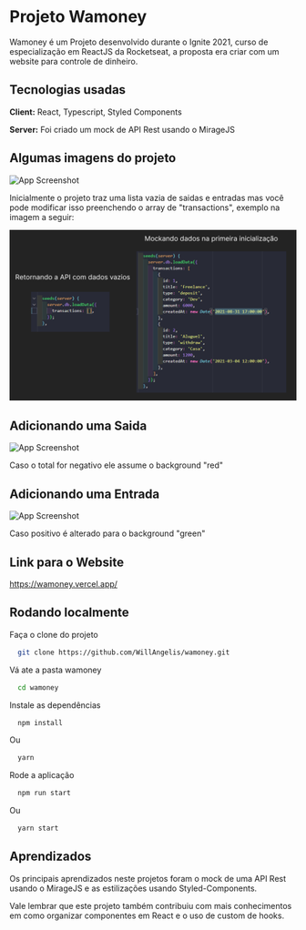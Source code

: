 
# Projeto Wamoney

Wamoney é um Projeto desenvolvido durante o Ignite 2021, curso de especialização em ReactJS da 
Rocketseat, a proposta era criar com um website para controle de dinheiro.

## Tecnologias usadas

**Client:** React, Typescript, Styled Components

**Server:** Foi criado um mock de API Rest usando o MirageJS


## Algumas imagens do projeto

![App Screenshot](.github/wamoney_init.gif)

Inicialmente o projeto traz uma lista vazia de saidas e entradas mas você pode modificar
isso preenchendo o array de "transactions", exemplo na imagem a seguir:

![App Screenshot](.github/wamoney.png)

## Adicionando uma Saida

![App Screenshot](.github/add_saida.gif)

Caso o total for negativo ele assume o background "red"

## Adicionando uma Entrada

![App Screenshot](.github/add_entrada.gif)

Caso positivo é alterado para o background "green"


## Link para o Website

https://wamoney.vercel.app/

## Rodando localmente

Faça o clone do projeto 

```bash
  git clone https://github.com/WillAngelis/wamoney.git
```

Vá ate a pasta wamoney

```bash
  cd wamoney
```

Instale as dependências

```bash
  npm install
```

Ou 

```bash
  yarn
```

Rode a aplicação

```bash
  npm run start
```

Ou

```bash
  yarn start
```


## Aprendizados

Os principais aprendizados neste projetos foram o mock de uma API Rest usando o MirageJS e as estilizações usando Styled-Components.


Vale lembrar que este projeto também contribuiu com mais conhecimentos em como organizar componentes em React e o uso de custom de hooks.
